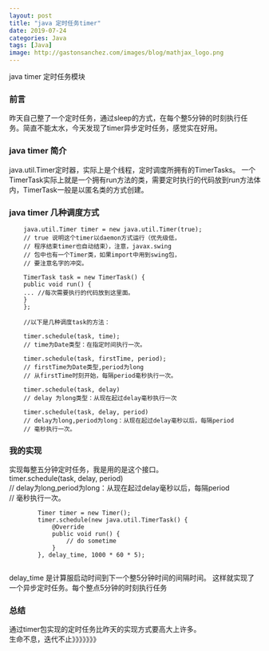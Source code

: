 ```yaml
---
layout: post
title: "java 定时任务timer"
date: 2019-07-24
categories: Java
tags: [Java]
image: http://gastonsanchez.com/images/blog/mathjax_logo.png
---
```

java timer 定时任务模块
<!-- more -->
### 前言
昨天自己整了一个定时任务，通过sleep的方式，在每个整5分钟的时刻执行任务。简直不能太水，今天发现了timer异步定时任务，感觉实在好用。 

### java timer 简介
java.util.Timer定时器，实际上是个线程，定时调度所拥有的TimerTasks。 
一个TimerTask实际上就是一个拥有run方法的类，需要定时执行的代码放到run方法体内，TimerTask一般是以匿名类的方式创建。 

### java timer 几种调度方式
~~~
    java.util.Timer timer = new java.util.Timer(true);   
    // true 说明这个timer以daemon方式运行（优先级低，   
    // 程序结束timer也自动结束），注意，javax.swing   
    // 包中也有一个Timer类，如果import中用到swing包，   
    // 要注意名字的冲突。   
      
    TimerTask task = new TimerTask() {   
    public void run() {   
    ... //每次需要执行的代码放到这里面。   
    }   
    };   
      
    //以下是几种调度task的方法：   
      
    timer.schedule(task, time);   
    // time为Date类型：在指定时间执行一次。   
      
    timer.schedule(task, firstTime, period);   
    // firstTime为Date类型,period为long   
    // 从firstTime时刻开始，每隔period毫秒执行一次。   
      
    timer.schedule(task, delay)   
    // delay 为long类型：从现在起过delay毫秒执行一次   
      
    timer.schedule(task, delay, period)   
    // delay为long,period为long：从现在起过delay毫秒以后，每隔period   
    // 毫秒执行一次。
~~~

### 我的实现
实现每整五分钟定时任务，我是用的是这个接口。  
timer.schedule(task, delay, period)    
// delay为long,period为long：从现在起过delay毫秒以后，每隔period   
// 毫秒执行一次。

~~~
        Timer timer = new Timer();
        timer.schedule(new java.util.TimerTask() {
            @Override
            public void run() {
                // do sometime
            }
        }, delay_time, 1000 * 60 * 5);
        
~~~
delay_time 是计算服启动时间到下一个整5分钟时间的间隔时间。
这样就实现了一个异步定时任务。每个整点5分钟的时刻执行任务

### 总结
通过timer包实现的定时任务比昨天的实现方式要高大上许多。  
生命不息，迭代不止》》》》》》》
